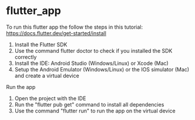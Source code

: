 # flutter_app

To run this flutter app the follow the steps in this tutorial: https://docs.flutter.dev/get-started/install
1. Install the Flutter SDK
2. Use the command flutter doctor to check if you installed the SDK correctly
3. Install the IDE: Android Studio (Windows/Linux) or Xcode (Mac)
4. Setup the Android Emulator (Windows/Linux) or the IOS simulator (Mac) and create a virtual device

Run the app
1. Open the project with the IDE
3. Run the "flutter pub get" command to install all dependencies
4. Use the command "flutter run" to run the app on the virtual device
